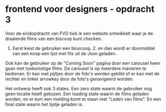 # frontend voor designers - opdracht 3

Voor de eindopdracht van FVD heb ik een website ontwikkelt waar je de draaiende films van een biscoop kunt checken. 
1. Eerst kiest de gebruiker een bioscoop, 2. en dan wordt er doormiddel van een knop een lijst met fils uit de Json geladen.

Ook kan de gebruiker op de "Coming Soon" pagina door een carousel heen gaan met toekomstige films. De carousel is op meerdere manieren te bedienen. Er kan met pijltjes door de foto's worden geklikt of er kan met de rechter en linker arrowkey door de foto's genavigeerd worden.

Het ontwerp heeft ook 3 states. 
Een zero state waarin de gebruiker nog geen locatie heeft gekozen. 
Een loading state waarin de films geladen worden, en er kort een melding komt te staan met "Laden van films". 
En een final state waarin het lijstje geladen is. 
